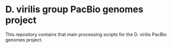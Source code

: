 # D. virilis group PacBio genomes project

This repository contains that main processing scripts for the D. virilis PacBio genomes project.
